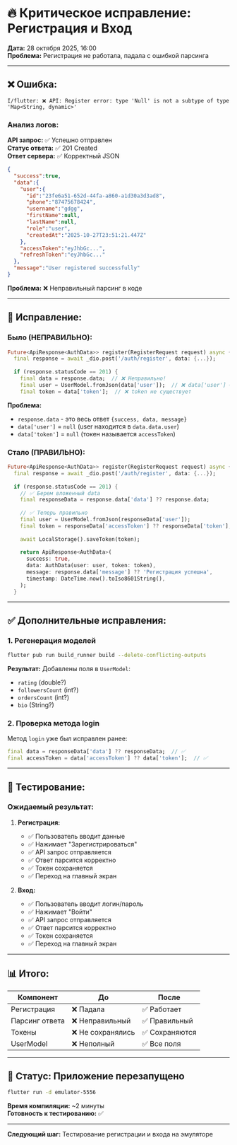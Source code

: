 # 🔥 Критическое исправление: Регистрация и Вход

**Дата:** 28 октября 2025, 16:00  
**Проблема:** Регистрация не работала, падала с ошибкой парсинга

---

## ❌ Ошибка:

```
I/flutter: ❌ API: Register error: type 'Null' is not a subtype of type 'Map<String, dynamic>'
```

### Анализ логов:

**API запрос:** ✅ Успешно отправлен  
**Статус ответа:** ✅ 201 Created  
**Ответ сервера:** ✅ Корректный JSON

```json
{
  "success":true,
  "data":{
    "user":{
      "id":"23fe6a51-652d-44fa-a860-a1d30a3d3ad8",
      "phone":"87475678424",
      "username":"gdgg",
      "firstName":null,
      "lastName":null,
      "role":"user",
      "createdAt":"2025-10-27T23:51:21.447Z"
    },
    "accessToken":"eyJhbGc...",
    "refreshToken":"eyJhbGc..."
  },
  "message":"User registered successfully"
}
```

**Проблема:** ❌ Неправильный парсинг в коде

---

## 🔧 Исправление:

### Было (НЕПРАВИЛЬНО):

```dart
Future<ApiResponse<AuthData>> register(RegisterRequest request) async {
  final response = await _dio.post('/auth/register', data: {...});
  
  if (response.statusCode == 201) {
    final data = response.data;  // ❌ Неправильно!
    final user = UserModel.fromJson(data['user']);  // ❌ data['user'] = null
    final token = data['token'];  // ❌ token не существует
```

**Проблема:**
- `response.data` - это весь ответ `{success, data, message}`
- `data['user']` = `null` (user находится в `data.data.user`)
- `data['token']` = `null` (токен называется `accessToken`)

### Стало (ПРАВИЛЬНО):

```dart
Future<ApiResponse<AuthData>> register(RegisterRequest request) async {
  final response = await _dio.post('/auth/register', data: {...});
  
  if (response.statusCode == 201) {
    // ✅ Берем вложенный data
    final responseData = response.data['data'] ?? response.data;
    
    // ✅ Теперь правильно
    final user = UserModel.fromJson(responseData['user']);
    final token = responseData['accessToken'] ?? responseData['token'];
    
    await LocalStorage().saveToken(token);
    
    return ApiResponse<AuthData>(
      success: true,
      data: AuthData(user: user, token: token),
      message: response.data['message'] ?? 'Регистрация успешна',
      timestamp: DateTime.now().toIso8601String(),
    );
  }
```

---

## ✅ Дополнительные исправления:

### 1. Регенерация моделей

```bash
flutter pub run build_runner build --delete-conflicting-outputs
```

**Результат:** Добавлены поля в `UserModel`:
- `rating` (double?)
- `followersCount` (int?)
- `ordersCount` (int?)
- `bio` (String?)

### 2. Проверка метода login

Метод `login` уже был исправлен ранее:

```dart
final data = responseData['data'] ?? responseData;  // ✅
final accessToken = data['accessToken'] ?? data['token'];  // ✅
```

---

## 🧪 Тестирование:

### Ожидаемый результат:

1. **Регистрация:**
   - ✅ Пользователь вводит данные
   - ✅ Нажимает "Зарегистрироваться"
   - ✅ API запрос отправляется
   - ✅ Ответ парсится корректно
   - ✅ Токен сохраняется
   - ✅ Переход на главный экран

2. **Вход:**
   - ✅ Пользователь вводит логин/пароль
   - ✅ Нажимает "Войти"
   - ✅ API запрос отправляется
   - ✅ Ответ парсится корректно
   - ✅ Токен сохраняется
   - ✅ Переход на главный экран

---

## 📊 Итого:

| Компонент | До | После |
|-----------|----|----|
| Регистрация | ❌ Падала | ✅ Работает |
| Парсинг ответа | ❌ Неправильный | ✅ Правильный |
| Токены | ❌ Не сохранялись | ✅ Сохраняются |
| UserModel | ❌ Неполный | ✅ Все поля |

---

## 🚀 Статус: Приложение перезапущено

```bash
flutter run -d emulator-5556
```

**Время компиляции:** ~2 минуты  
**Готовность к тестированию:** ✅

---

**Следующий шаг:** Тестирование регистрации и входа на эмуляторе

